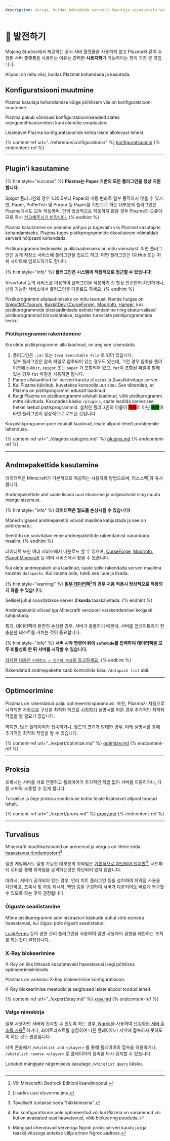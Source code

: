 ```yaml
---
description: Uurige, kuidas kohandada serverit kasutaja vajadustele vastavaks.
---
```


# 🎨 발전하기

Mojang Studios에서 제공하는 공식 서버 플랫폼을 사용하지 않고 Plazma와 같이 수정된 서버 플랫폼을 사용하는 이유는 강력한 **사용자화**가 가능하다는 점이 가장 클 것입니다.

Allpool on mitu viisi, kuidas Plazmat kohandada ja kasutada.

## Konfiguratsiooni muutmine <a href="#id-1" id="id-1"></a>

Plazma kasutaja kohandamise kõige põhilisem viis on konfiguratsiooni muutmine.

Plazma pakub võimsaid konfiguratsiooniseadeid alates mängumehhanismidest kuni olendite omadusteni.

Lisateavet Plazma konfiguratsioonide kohta leiate allolevast lehest.

{% content-ref url="../reference/configurations/" %}
[konfiguratsioonid](../reference/configurations/)
{% endcontent-ref %}

***

## Plugin'i kasutamine <a href="#id-2" id="id-2"></a>

{% hint style="success" %}
**Plazma는 Paper 기반의 모든 플러그인을 정상 지원합니다.**

Spigot 플러그인의 경우 1.20.5부터 Paper의 매핑 변화로 일부 동작하지 않을 수 있지만, Paper, Pufferfish 및 Purpur 등 Paper를 기반으로 하는 대부분의 플러그인은 Plazma에서도 모두 작동하며, 만약 정상적으로 작동하지 않을 경우 Plazma의 오류이므로 즉시 [신고해주시기 바랍니다.](../diagnosis/plugins.md)
{% endhint %}

Plazma kasutamine on peamine põhjus ja tugevaim viis Plazmat kasutajate kohandamiseks. Plazma tugev pistikprogrammide ökosüsteem võimaldab serverit hõlpsasti kohandada.

Pistikprogrammi leidmiseks ja allalaadimiseks on mitu võimalust. 어떤 플러그인은 공개 저장소 서비스에 플러그인을 업로드 하고, 어떤 플러그인은 GitHub 또는 자체 사이트에 업로드하기도 합니다.

{% hint style="info" %}
**플러그인은 시스템에 직접적으로 접근할 수 있습니다!**

VirusTotal 등의 서비스를 이용하여 플러그인을 적용하기 전 항상 안전한지 확인하거나, 신뢰 가능한 서비스에서 플러그인을 다운로드 하세요.
{% endhint %}

Pistikprogrammi allalaadimiseks on mitu teenust. Nende hulgas on [SpigotMC foorum](https://www.spigotmc.org/resources/), [BukkitDev (CurseForge)](https://dev.bukkit.org/bukkit-plugins), [Modrinth](https://modrinth.com/plugins), [Hanger](https://hangar.papermc.io/), kus pistikprogrammide üleslaadimisele eelneb hindamine ning ebaturvalised pistikprogrammid kõrvaldatakse, tagades turvaliste pistikprogrammide leviku.

### Pistikprogrammi rakendamine <a href="#id-2.1" id="id-2.1"></a>

Kui olete pistikprogrammi alla laadinud, on aeg see rakendada.

1. 플러그인은 `.jar` 또는 `Java Executable File` 로 되어 있습니다.\
   일부 플러그인은 압축 파일로 압축되어 있는 경우도 있는데, 그런 경우 압축을 풀어 이름에 `bukkit`, `spigot` 또는 `paper` 가 포함되어 있고, `fat`이 포함된 파일이 함께 있는 경우 `fat` 파일을 사용하면 됩니다.
2. Pange allalaaditud fail serveri kausta `plugins` ja (taas)käivitage server.
3. Kui Plazma käivitub, kuvatakse konsoolis uut sisu. See tähendab, et Plazma on pistikprogrammi edukalt laadinud.
4. Kuigi Plazma on pistikprogrammi edukalt laadinud, võib pistikprogramm mitte käivituda. Kasutades käsku `/plugins`, saate laadida serverisse hetkel laetud pistikprogrammid. 설치한 플러그인의 이름이 <mark style="background-color:red;">적색</mark>이 아닌 <mark style="background-color:green;">녹색</mark>이라면 플러그인이 정상적으로 로드된 것입니다.

Kui pistikprogramm pole edukalt laadinud, leiate allpool lehelt probleemile lahenduse.

{% content-ref url="../diagnosis/plugins.md" %}
[plugins.md](../diagnosis/plugins.md)
{% endcontent-ref %}

***

## Andmepakettide kasutamine <a href="#id-3" id="id-3"></a>

데이터팩은 Minecraft가 기본적으로 제공하는 사용자화 방법으로써, 리소스팩[^1]과 유사합니다.

Andmepakettide abil saate lisada uusi eluvorme ja väljakutseid ning muuta mängu sisemust.

{% hint style="info" %}
**데이터팩은 월드를 손상시킬 수 있습니다!**

Mõned vigased andmepaketid võivad maailma kahjustada ja see on pöördumatu.

Seetõttu on soovitatav enne andmepakettide rakendamist varundada maailm.
{% endhint %}

데이터팩 또한 여러 서비스에서 다운로드 할 수 있으며, [CurseForge](https://www.curseforge.com/minecraft/search?page=1\\&pageSize=50\\&sortBy=relevancy\\&class=data-packs), [Modrinth](https://modrinth.com/datapacks), [Planet Minecraft](https://www.planetminecraft.com/data-packs/) 등 여러 서비스에서 찾을 수 있습니다.

Kui olete andmepaketi alla laadinud, saate selle rakendada serveri maailma kaustas `datapacks`. Kui kausta pole, tuleb see luua ja lisada.

{% hint style="warning" %}
[**일부 데이터팩**](#user-content-fn-2)[^2]**의 경우 처음 적용시 정상적으로 적용되지 않을 수 있습니다.**

Sellisel juhul soovitatakse server **2 korda** taaskäivitada.
{% endhint %}

Andmepaketid võivad iga Minecrafti versiooni värskendamisel kergesti kahjustuda.

특히, 데이터팩이 완전히 손상된 경우, 서버가 충돌하기 때문에, 서버를 업데이트하기 전 충분한 테스트를 거치는 것이 중요합니다.

{% hint style="info" %}
**서버 시작 명령어 뒤에 `safeMode`를 입력하여 데이터팩을 모두 비활성화 한 뒤 서버를 시작할 수 있습니다.**

[자세한 내용은 `리퍼런스 > 인수와 속성`을 참고하세요.](../reference/arguments.md#safemode)
{% endhint %}

Rakendatud andmepakette saab kontrollida käsu `/datapack list` abil.

***

## Optimeerimine <a href="#id-4" id="id-4"></a>

Plazmas on rakendatud palju optimeerimisparandusi. 또한, Plazma가 처음으로 시작되면 자동으로 구성을 최적화 하므로 [시작하기](./) 설명서를 따른 경우 추가적인 최적화 작업을 할 필요가 없습니다.

하지만, 많은 플레이어가 접속하거나, 월드의 크기가 방대한 경우, 아래 설명서를 통해 추가적인 최적화 작업을 할 수 있습니다.

{% content-ref url="../expert/optimize.md" %}
[optimize.md](../expert/optimize.md)
{% endcontent-ref %}

***

## Proksia <a href="#id-5" id="id-5"></a>

프록시는 서버를 서로 연결하고 플레이어가 추가적인 작업 없이 서버를 이동하거나, 다른 서버와 소통할 수 있게 합니다.

Turvalise ja õige proksia seadistuse kohta leiate lisateavet allpool toodud lehelt.

{% content-ref url="../expert/proxy.md" %}
[proxy.md](../expert/proxy.md)
{% endcontent-ref %}

***

## Turvalisus <a href="#id-5" id="id-5"></a>

Minecrafti modifikatsioonid on arenenud ja võrgus on lihtne leida [haavatavus ründemootorit](#user-content-fn-3)[^3].

일반 게임에서도 실행 가능한 대부분의 취약점은 [기본적으로 차단되어 있지만](#user-content-fn-4)[^4], 서드파티 로더를 통해 취약점을 공격하는것은 차단되어 있지 않습니다.

따라서, 서버가 공개되어 있는 경우, 안티 치트 플러그인 등을 설치하여 취약점 사용을 차단하고, 프록시 및 자동 재시작, 백업 등을 구성하여 서버가 다운되어도 빠르게 복구할 수 있도록 하는 것이 권장됩니다.

### Õiguste seadistamine <a href="#id-5.1" id="id-5.1"></a>

Mõne pistikprogrammi administraatori käskude puhul võib esineda haavatavusi, kui õigusi pole õigesti seadistatud.

[LuckPerms](https://luckperms.net/) 등의 권한 관리 플러그인을 사용하여 일반 사용자의 권한을 제한하는 조치를 하는것이 권장됩니다.

### X-Ray blokeerimine <a href="#id-5.2" id="id-5.2"></a>

X-Ray on üks lihtsasti kasutatavaid haavatavusi isegi põhilises optimeerimiskliendis.

Plazmas on vaikimisi X-Ray blokeerimise konfiguratsioon.

X-Ray blokeerimise meetodid ja selgitused leiate allpool toodud lehelt.

{% content-ref url="../expert/xray.md" %}
[xray.md](../expert/xray.md)
{% endcontent-ref %}

### Valge nimekirja <a href="#id-5.3" id="id-5.3"></a>

일부 사용자만 서버에 접속할 수 있도록 하는 경우, [Ngrok](./#id-6.2)을 사용하여 [난독화된 서버 주소를 사용](#user-content-fn-5)[^5] 하거나, 화이트리스트를 설정하여 다른 플레이어가 서버에 접속하지 못하도록 하는 것도 권장됩니다.

서버 콘솔에서 `/whitelist add <player>` 를 통해 플레이어의 접속을 허용하거나, `/whitelist remove <player>` 로 플레이어의 접속을 다시 금지할 수 있습니다.

Lubatud mängijate nägemiseks kasutage `/whitelist query` käsku.

***

[^1]: Või Minecrafti: Bedrock Editioni lisandmoodul.

[^2]: Lisades uusi eluvorme jms.

[^3]: Tavaliselt tuntakse seda "häkkimisena".

[^4]: Kui konfiguratsioon pole optimeeritud või kui Plazma on vananenud või kui on avastatud uusi haavatavusi, võib blokeering puududa.

[^5]: Mängijad ühenduvad serveriga Ngrok proksiserveri kaudu ja iga taaskäivitusega antakse välja erinev Ngrok aadress.
